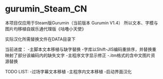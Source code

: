 # gurumin_Steam_CN
本项目仅应用于Steam版Gurumin（当前版本 Gurumin V1.4）
所以文本、字模与图片均移植自娱乐通代理版《咕噜小天使》

实际汉化所需替换文件在DATA目录下


当前进度：
-主脚本文本移植与缺字替换
-字库以Shift-JIS编码重排序，并替换重映射了部分该编码内的缺失文字
-主程序文字显示修正
-.itm格式的含中文图片资源替换

TODO LIST:
-过场字幕文本移植
-主程序内文本移植
-启动界面汉化
